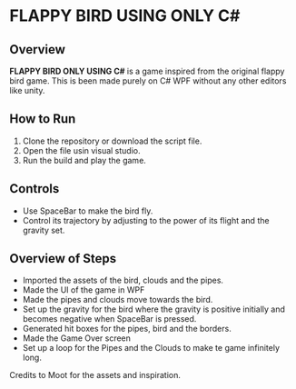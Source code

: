 
# FLAPPY BIRD USING ONLY C#

## Overview
**FLAPPY BIRD ONLY USING C#** is a game inspired from the original flappy bird game. This is been made purely on C# WPF without any other editors like unity.

## How to Run
1. Clone the repository or download the script file.
2. Open the file usin visual studio.
3. Run the build and play the game.
   

## Controls
- Use SpaceBar to make the bird fly.
- Control its trajectory by adjusting to the power of its flight and the gravity set.


## Overview of Steps
- Imported the assets of the bird, clouds and the pipes.
- Made the UI of the game in WPF
- Made the pipes and clouds move towards the bird.
- Set up the gravity for the bird where the gravity is positive initially and becomes negative when SpaceBar is pressed.
- Generated hit boxes for the pipes, bird and the borders.
- Made the Game Over screen
- Set up a loop for the Pipes and the Clouds to make te game infinitely long.


Credits to Moot for the assets and inspiration.



